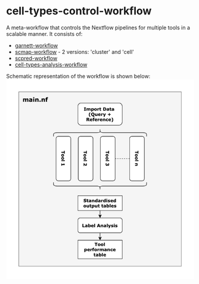 # cell-types-control-workflow
A meta-workflow that controls the Nextflow pipelines for multiple tools in a scalable manner. It consists of: 
* [garnett-workflow](https://github.com/ebi-gene-expression-group/garnett-workflow)
* [scmap-workflow](https://github.com/ebi-gene-expression-group/scmap-workflow) - 2 versions: 'cluster' and 'cell'
* [scpred-workflow](https://github.com/ebi-gene-expression-group/scpred-workflow)
* [cell-types-analysis-workflow](https://github.com/ebi-gene-expression-group/cell-types-analysis-workflow)

Schematic representation of the workflow is shown below:
![](https://github.com/ebi-gene-expression-group/cell-types-control-workflow/blob/add_zooma_mapping/control_pipeline.png)

